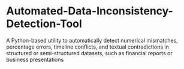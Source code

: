 # Automated-Data-Inconsistency-Detection-Tool
A Python-based utility to automatically detect numerical mismatches, percentage errors, timeline conflicts, and textual contradictions in structured or semi-structured datasets, such as financial reports or business presentations
